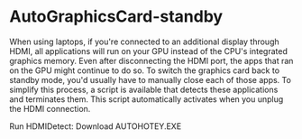 # AutoGraphicsCard-standby
 When using laptops, if you're connected to an additional display through HDMI, all applications will run on your GPU instead of the CPU's integrated graphics memory. Even after disconnecting the HDMI port, the apps that ran on the GPU might continue to do so. To switch the graphics card back to standby mode, you'd usually have to manually close each of those apps. To simplify this process, a script is available that detects these applications and terminates them. This script automatically activates when you unplug the HDMI connection.

 Run HDMIDetect:
    Download AUTOHOTEY.EXE
